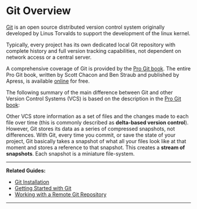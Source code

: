# Git Overview

[Git][1] is an open source distributed version control system originally developed by Linus Torvalds 
to support the development of the linux kernel.

Typically, every project has its own dedicated local Git repository with complete history and full 
version tracking capabilities, not dependent on network access or a central server.

A comprehensive coverage of Git is provided by the [Pro Git book][2]. The entire Pro Git book, 
written by Scott Chacon and Ben Straub and published by Apress, is available [online][2] for free.

The following summary of the main difference between Git and other Version Control Systems 
(VCS) is based on the description in the [Pro Git book][3]:

Other VCS store information as a set of files and the changes made to each file over time (this is 
commonly described as **delta-based version control**). However, Git stores its data as a series of 
compressed snapshots, not differences. With Git, every time you commit, or save the state of your 
project, Git basically takes a snapshot of what all your files look like at that moment and stores a 
reference to that snapshot. This creates a **stream of snapshots**. Each snapshot is a miniature 
file-system.

---

**Related Guides:**

- [Git Installation][4]
- [Getting Started with Git][5]
- [Working with a Remote Git Repository][6]

---

[1]: https://git-scm.com/
[2]: https://git-scm.com/book/en/v2
[3]: https://git-scm.com/book/en/v2/Getting-Started-Git-Basics
[4]: /Guides/Git/Git%20Installation
[5]: /Guides/Git/Getting%20Started%20with%20Git
[6]: /Guides/Git/Working%20with%20a%20Remote%20Git%20Repository